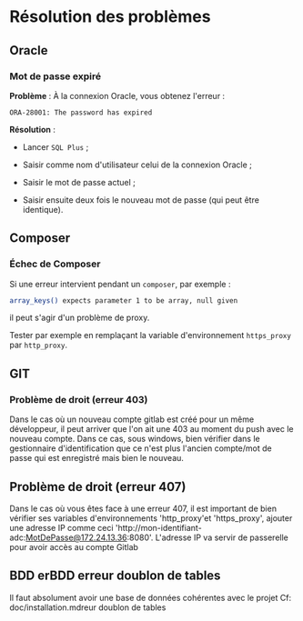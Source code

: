 # Résolution des problèmes

## Oracle

### Mot de passe expiré

**Problème** : À la connexion Oracle, vous obtenez l'erreur :

```
ORA-28001: The password has expired
```

**Résolution** :

* Lancer `SQL Plus` ;

* Saisir comme nom d'utilisateur celui de la connexion Oracle ;

* Saisir le mot de passe actuel ;

* Saisir ensuite deux fois le nouveau mot de passe (qui peut être identique).


## Composer

### Échec de Composer

Si une erreur intervient pendant un `composer`, par exemple :

```sh
array_keys() expects parameter 1 to be array, null given
```

il peut s'agir d'un problème de proxy.

Tester par exemple en remplaçant la variable d'environnement `https_proxy` par `http_proxy`.

## GIT

### Problème de droit (erreur 403)

Dans le cas où un nouveau compte gitlab est créé pour un même développeur, il peut arriver que l'on ait une 403 au moment du push avec le nouveau compte.
Dans ce cas, sous windows, bien vérifier dans le gestionnaire d'identification que ce n'est plus l'ancien compte/mot de passe qui est enregistré mais bien le nouveau.


## Problème de droit (erreur 407)
Dans le cas où vous êtes face à une erreur 407, il est important de bien vérifier ses variables d'environnements 'http_proxy'et 'https_proxy', ajouter une adresse IP comme ceci 'http://mon-identifiant-adc:MotDePasse@172.24.13.36:8080'.
L'adresse IP va servir de passerelle pour avoir accès au compte Gitlab

## BDD erBDD erreur doublon de tables
Il faut absolument avoir une base de données cohérentes avec le projet Cf: doc/installation.mdreur doublon de tables

